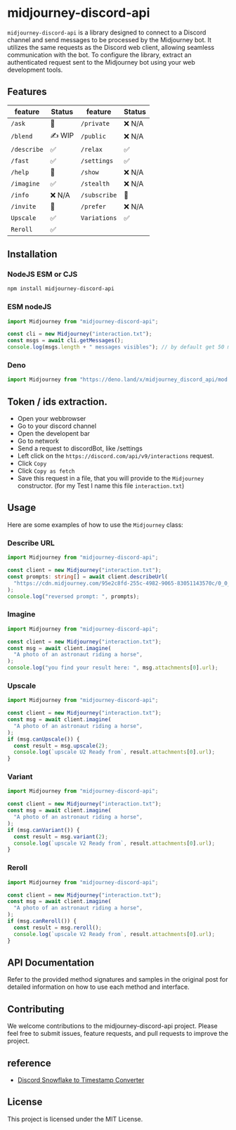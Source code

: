 # midjourney-discord-api

`midjourney-discord-api` is a library designed to connect to a Discord channel
and send messages to be processed by the Midjourney bot. It utilizes the same
requests as the Discord web client, allowing seamless communication with the
bot. To configure the library, extract an authenticated request sent to the
Midjourney bot using your web development tools.

## Features

| feature     | Status             | feature      | Status        |
| ----------- | ------------------ | ------------ | ------------- |
| `/ask`      | :see_no_evil:      | `/private`   | :x: N/A       |
| `/blend`    | :writing_hand: WIP | `/public`    | :x: N/A       |
| `/describe` | ✅                 | `/relax`     | ✅            |
| `/fast`     | ✅                 | `/settings`  | ✅            |
| `/help`     | :see_no_evil:      | `/show`      | :x: N/A       |
| `/imagine`  | ✅                 | `/stealth`   | :x: N/A       |
| `/info`     | :x: N/A            | `/subscribe` | :see_no_evil: |
| `/invite`   | :see_no_evil:      | `/prefer`    | :x: N/A       |
| `Upscale`   | ✅                 | `Variations` | ✅            |
| `Reroll`    | ✅                 |              |               |

## Installation

### NodeJS ESM or CJS

```sh
npm install midjourney-discord-api
```

### ESM nodeJS

```js
import Midjourney from "midjourney-discord-api";

const cli = new Midjourney("interaction.txt");
const msgs = await cli.getMessages();
console.log(msgs.length + " messages visibles"); // by default get 50 messages
```

### Deno

```ts
import Midjourney from "https://deno.land/x/midjourney_discord_api/mod.ts";
```

## Token / ids extraction.

- Open your webbrowser
- Go to your discord channel
- Open the developent bar
- Go to network
- Send a request to discordBot, like /settings
- Left click on the `https://discord.com/api/v9/interactions` request.
- Click `Copy`
- Click `Copy as fetch`
- Save this request in a file, that you will provide to the `Midjourney`
  constructor. (for my Test I name this file `interaction.txt`)

## Usage

Here are some examples of how to use the `Midjourney` class:

### Describe URL

```ts
import Midjourney from "midjourney-discord-api";

const client = new Midjourney("interaction.txt");
const prompts: string[] = await client.describeUrl(
  "https://cdn.midjourney.com/95e2c8fd-255c-4982-9065-83051143570c/0_0_640_N.webp",
);
console.log("reversed prompt: ", prompts);
```

### Imagine

```ts
import Midjourney from "midjourney-discord-api";

const client = new Midjourney("interaction.txt");
const msg = await client.imagine(
  "A photo of an astronaut riding a horse",
);
console.log("you find your result here: ", msg.attachments[0].url);
```

### Upscale

```ts
import Midjourney from "midjourney-discord-api";

const client = new Midjourney("interaction.txt");
const msg = await client.imagine(
  "A photo of an astronaut riding a horse",
);
if (msg.canUpscale()) {
  const result = msg.upscale(2);
  console.log(`upscale U2 Ready from`, result.attachments[0].url);
}
```

### Variant

```ts
import Midjourney from "midjourney-discord-api";

const client = new Midjourney("interaction.txt");
const msg = await client.imagine(
  "A photo of an astronaut riding a horse",
);
if (msg.canVariant()) {
  const result = msg.variant(2);
  console.log(`upscale V2 Ready from`, result.attachments[0].url);
}
```

### Reroll

```ts
import Midjourney from "midjourney-discord-api";

const client = new Midjourney("interaction.txt");
const msg = await client.imagine(
  "A photo of an astronaut riding a horse",
);
if (msg.canReroll()) {
  const result = msg.reroll();
  console.log(`upscale V2 Ready from`, result.attachments[0].url);
}
```

## API Documentation

Refer to the provided method signatures and samples in the original post for
detailed information on how to use each method and interface.

## Contributing

We welcome contributions to the midjourney-discord-api project. Please feel free
to submit issues, feature requests, and pull requests to improve the project.

## reference

- [Discord Snowflake to Timestamp Converter](https://snowsta.mp/)

## License

This project is licensed under the MIT License.
